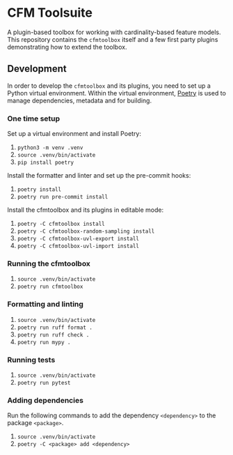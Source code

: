 # CFM Toolsuite

A plugin-based toolbox for working with cardinality-based feature models.
This repository contains the `cfmtoolbox` itself and a few first party plugins demonstrating how to extend the toolbox.

## Development

In order to develop the `cfmtoolbox` and its plugins, you need to set up a Python virtual environment.
Within the virtual environment, [Poetry](https://python-poetry.org/) is used to manage dependencies, metadata and for building.

### One time setup

Set up a virtual environment and install Poetry:

1. `python3 -m venv .venv`
2. `source .venv/bin/activate`
3. `pip install poetry`

Install the formatter and linter and set up the pre-commit hooks:

1. `poetry install`
2. `poetry run pre-commit install`

Install the cfmtoolbox and its plugins in editable mode:

1. `poetry -C cfmtoolbox install`
2. `poetry -C cfmtoolbox-random-sampling install`
3. `poetry -C cfmtoolbox-uvl-export install`
4. `poetry -C cfmtoolbox-uvl-import install`

### Running the cfmtoolbox

1. `source .venv/bin/activate`
2. `poetry run cfmtoolbox`

### Formatting and linting

1. `source .venv/bin/activate`
2. `poetry run ruff format .`
3. `poetry run ruff check .`
4. `poetry run mypy .`

### Running tests

1. `source .venv/bin/activate`
2. `poetry run pytest`

### Adding dependencies

Run the following commands to add the dependency `<dependency>` to the package `<package>`.

1. `source .venv/bin/activate`
2. `poetry -C <package> add <dependency>`
